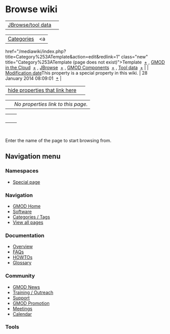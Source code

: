 



<span id="top"></span>




# <span dir="auto">Browse wiki</span>






|                                                                  |     |
|------------------------------------------------------------------|-----|
| [JBrowse/tool data](/wiki/JBrowse/tool_data "JBrowse/tool data") |     |

|  |  |
|----|----|
| [Categories](/wiki/Special%253ACategories "Special%253ACategories") | <span class="smwb-value"><a
href="/mediawiki/index.php?title=Category%253ATemplate&amp;action=edit&amp;redlink=1"
class="new" title="Category%253ATemplate (page does not exist)">Template</a>  <span class="smwsearch">[+](/wiki/Special%253ASearchByProperty/Template "Special%253ASearchByProperty/Template")</span></span> , <span class="smwb-value">[GMOD in the Cloud](/wiki/Category%253AGMOD_in_the_Cloud "Category%253AGMOD in the Cloud")  <span class="smwsearch">[+](/wiki/Special%253ASearchByProperty/GMOD-20in-20the-20Cloud "Special%253ASearchByProperty/GMOD-20in-20the-20Cloud")</span></span> , <span class="smwb-value">[JBrowse](/wiki/Category%253AJBrowse "Category%253AJBrowse")  <span class="smwsearch">[+](/wiki/Special%253ASearchByProperty/JBrowse "Special%253ASearchByProperty/JBrowse")</span></span> , <span class="smwb-value">[GMOD Components](/wiki/Category%253AGMOD_Components "Category%253AGMOD Components")  <span class="smwsearch">[+](/wiki/Special%253ASearchByProperty/GMOD-20Components "Special%253ASearchByProperty/GMOD-20Components")</span></span> , <span class="smwb-value">[Tool data](/wiki/Category%253ATool_data "Category%253ATool data")  <span class="smwsearch">[+](/wiki/Special%253ASearchByProperty/Tool-20data "Special%253ASearchByProperty/Tool-20data")</span></span> |
| <span class="smw-highlighter" data-type="1" state="inline" data-title="Property"><span class="smwbuiltin">[Modification date](/wiki/Property:Modification_date "Property:Modification date")</span><span class="smwttcontent">This property is a special property in this wiki.</span></span> | <span class="smwb-value">28 January 2014 08:09:01  <span class="smwsearch">[+](/wiki/Special%253ASearchByProperty/Modification-20date/28-20January-202014-2008:09:01 "Special%253ASearchByProperty/Modification-20date/28-20January-202014-2008:09:01")</span></span> |

<span id="smw_browse_incoming"></span>

|  |  |
|----|----|
| [hide properties that link here](/mediawiki/index.php?title=Special:Browse&offset=0&dir=out&article=JBrowse%2Ftool+data)  |  |

|     |                                    |
|-----|------------------------------------|
|     | *No properties link to this page.* |

|     |     |
|-----|-----|
|     |     |

 

Enter the name of the page to start browsing from.  








## Navigation menu



### Namespaces

- <span id="ca-nstab-special">[Special
  page](/wiki/Special%253ABrowse/JBrowse-2Ftool_data "This is a special page, you cannot edit the page itself")</span>






### Navigation



- <span id="n-GMOD-Home">[GMOD Home](/wiki/Main_Page)</span>
- <span id="n-Software">[Software](/wiki/GMOD_Components)</span>
- <span id="n-Categories-.2F-Tags">[Categories /
  Tags](/wiki/Categories)</span>
- <span id="n-View-all-pages">[View all
  pages](/wiki/Special:AllPages)</span>




### Documentation



- <span id="n-Overview">[Overview](/wiki/Overview)</span>
- <span id="n-FAQs">[FAQs](/wiki/Category%253AFAQ)</span>
- <span id="n-HOWTOs">[HOWTOs](/wiki/Category%253AHOWTO)</span>
- <span id="n-Glossary">[Glossary](/wiki/Glossary)</span>




### Community



- <span id="n-GMOD-News">[GMOD News](/wiki/GMOD_News)</span>
- <span id="n-Training-.2F-Outreach">[Training /
  Outreach](/wiki/Training_and_Outreach)</span>
- <span id="n-Support">[Support](/wiki/Support)</span>
- <span id="n-GMOD-Promotion">[GMOD
  Promotion](/wiki/GMOD_Promotion)</span>
- <span id="n-Meetings">[Meetings](/wiki/Meetings)</span>
- <span id="n-Calendar">[Calendar](/wiki/Calendar)</span>




### Tools












<!-- -->




